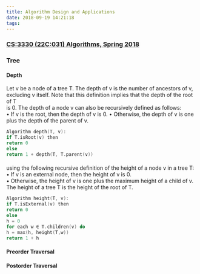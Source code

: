 ```yaml
---
title: Algorithm Design and Applications
date: 2018-09-19 14:21:18
tags:
---
```

### [CS:3330 (22C:031) Algorithms, Spring 2018](http://homepage.divms.uiowa.edu/~hzhang/c31/)
### Tree

#### Depth
Let v be a node of a tree T. The depth of v is the number of ancestors of v,    
excluding v itself. Note that this definition implies that the depth of the root of T    
is 0. The depth of a node v can also be recursively defined as follows:    
• If v is the root, then the depth of v is 0.
• Otherwise, the depth of v is one plus the depth of the parent of v.    
```CPP
Algorithm depth(T, v):
if T.isRoot(v) then
return 0
else
return 1 + depth(T, T.parent(v))
```

#### 
using the following recursive definition of the height of a node v in a tree T:     
• If v is an external node, then the height of v is 0.    
• Otherwise, the height of v is one plus the maximum height of a child of v.  
The height of a tree T is the height of the root of T.      
```CPP
Algorithm height(T, v):
if T.isExternal(v) then
return 0
else
h = 0
for each w ∈ T.children(v) do
h = max(h, height(T,w))
return 1 + h
```

#### Preorder Traversal

#### Postorder Traversal